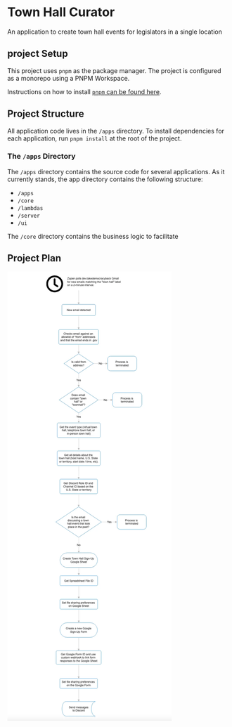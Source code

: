 # Town Hall Curator

An application to create town hall events for legislators in a single location

## project Setup

This project uses `pnpm` as the package manager. The project is configured as a monorepo using a PNPM Workspace. 

Instructions on how to install [`pnpm` can be found here](https://pnpm.io/installation).

## Project Structure

All application code lives in the `/apps` directory. To install dependencies for each application, run `pnpm install` at the root of the project.

### The `/apps` Directory

The `/apps` directory contains the source code for several applications. As it currently stands, the app directory contains the following structure:

- `/apps`
 - `/core`
 - `/lambdas`
 - `/server`
 - `/ui`

The `/core` directory contains the business logic to facilitate 


## Project Plan
![alt text](images/flow-diagram.png)